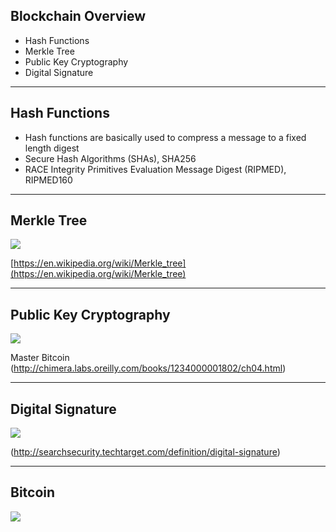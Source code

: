 ## Blockchain Overview

- Hash Functions
- Merkle Tree
- Public Key Cryptography
- Digital Signature

---

## Hash Functions

- Hash functions are basically used to compress a message to a fixed length digest
- Secure Hash Algorithms (SHAs), SHA256
- RACE Integrity Primitives Evaluation Message Digest (RIPMED), RIPMED160

---

## Merkle Tree

![](images/merkle-tree.png)

[https://en.wikipedia.org/wiki/Merkle_tree](https://en.wikipedia.org/wiki/Merkle_tree)

---

## Public Key Cryptography

![](images/pubkey.png)

Master Bitcoin (http://chimera.labs.oreilly.com/books/1234000001802/ch04.html)

---

## Digital Signature

![](images/digital-signature.png)

(http://searchsecurity.techtarget.com/definition/digital-signature)

---

## Bitcoin

![](images/blockchain.png)

